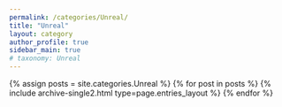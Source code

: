 ```yaml
---
permalink: /categories/Unreal/
title: "Unreal"
layout: category
author_profile: true
sidebar_main: true
# taxonomy: Unreal 
---
```

{% assign posts = site.categories.Unreal %}
{% for post in posts %} {% include archive-single2.html type=page.entries_layout %} {% endfor %}